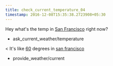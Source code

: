 ```yaml
---
title: check_current_temperature_04
timestamp: 2016-12-08T15:35:38.2723908+05:30
---
```


Hey what's the temp in [San Francisco](city) right now?
* ask_current_weather/temperature

< It's like [60](temperature) degrees in [san francisco](city)
* provide_weather/current
